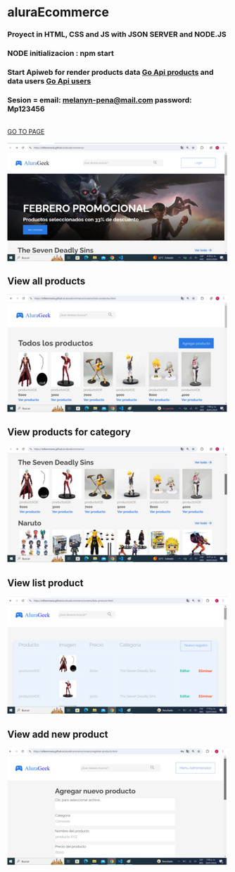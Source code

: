 # aluraEcommerce
### Proyect in HTML, CSS and JS with JSON SERVER and NODE.JS
### NODE initializacion : npm start
### Start Apiweb  for render  products data <a href="https://apiweb-y4tv.onrender.com/producto" target="_blank">Go Api products<a/> and data users <a href="https://apiweb-y4tv.onrender.com/users" target="_blank">Go Api users<a/> 
### Sesion = email: melanyn-pena@mail.com  password: Mp123456
<br>
<a href="https://eilleenmaria.github.io/aluraEcommerce/index.html" target="_blank">GO TO PAGE</a>
<br>
<br>

<img src= "assets/img/aluraEcommerce.png" alt="view aluraecommerce" width="500">

## View all products

<img src= "assets/img/aluraEcommerce-productsAll.png" alt="view aluraecommerce productsAll" width="500">

## View products for category
<img src= "assets/img/aluraEcommerce-products.png" alt="view aluraecommerce-products" width="500">

## View list product
<img src= "assets/img/aluraEcommerce-listProduct.png" alt="view aluraecommerce-listProduct" width="500">

## View add new product
<img src= "assets/img/aluraEcommerce-newProduct.png" alt="view aluraecommerce-newProduct" width="500">





